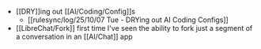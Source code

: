- [[DRY]]ing out [[AI/Coding/Config]]s
	- [[rulesync/log/25/10/07 Tue - DRYing out AI Coding Configs]]
- [[LibreChat/Fork]] first time I've seen the ability to fork just a segment of a conversation in an [[AI/Chat]] app